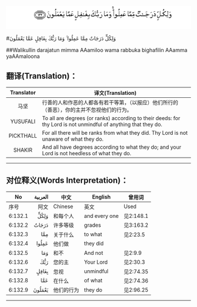 ![006:132](images/006_132.gif)

#وَلِكُلٍّ دَرَجَاتٌ مِمَّا عَمِلُوا ۚ وَمَا رَبُّكَ بِغَافِلٍ عَمَّا يَعْمَلُونَ

##Walikullin darajatun mimma AAamiloo wama rabbuka bighafilin AAamma yaAAmaloona 

## 翻译(Translation)：

| Translator | 译文(Translation)                                            |
| :--------: | ------------------------------------------------------------ |
|    马坚    | 行善的人和作恶的人都各有若干等第，（以报应）他们所行的（善恶），你的主并不忽视他们的行为。 |
|  YUSUFALI  | To all are degrees (or ranks) according to their deeds: for thy Lord is not unmindful of anything that they do. |
| PICKTHALL  | For all there will be ranks from what they did. Thy Lord is not unaware of what they do. |
|   SHAKIR   | And all have degrees according to what they do; and your Lord is not heedless of what they do. |

---

## 对位释义(Words Interpretation)：

| No   | العربية | 中文    | English | 曾用词 |
| ---- | ------: | ------- | ------- | ------ |
| 序号 |    阿文 | Chinese | 英文    | Used   |
| 6:132.1 | وَلِكُلٍّ   | 和每个人   | and every one | 见2:148.1 |
| 6:132.2 | دَرَجَاتٌ  | 许多等级   | grades        | 见3:163.2 |
| 6:132.3 | مِمَّا    | 关于什么   | to what       | 见2:23.5  |
| 6:132.4 | عَمِلُوا  | 他们做     | they did      |           |
| 6:132.5 | وَمَا    | 和不       | And not       | 见2:9.9   |
| 6:132.6 | رَبُّكَ    | 您的主     | Your Lord     | 见2:30.3  |
| 6:132.7 | بِغَافِلٍ  | 忽视       | unmindful     | 见2:74.35 |
| 6:132.8 | عَمَّا    | 在什么     | of what       | 见2:74.36 |
| 6:132.9 | يَعْمَلُونَ | 他们的行为 | they do       | 见2:96.25 |

---
